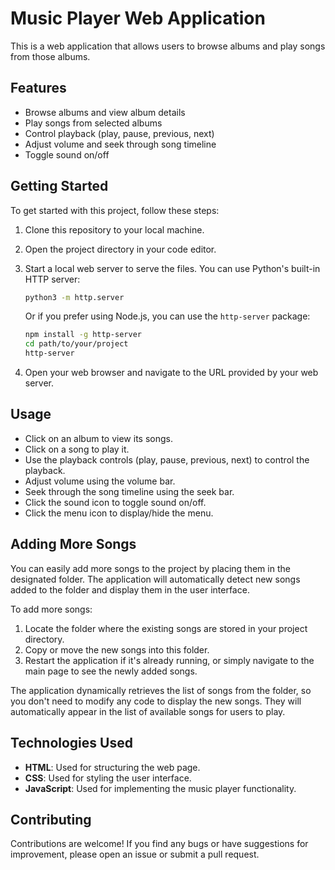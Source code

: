 # Music Player Web Application

This is a web application that allows users to browse albums and play songs from those albums.

## Features

- Browse albums and view album details
- Play songs from selected albums
- Control playback (play, pause, previous, next)
- Adjust volume and seek through song timeline
- Toggle sound on/off

## Getting Started

To get started with this project, follow these steps:

1. Clone this repository to your local machine.
2. Open the project directory in your code editor.
3. Start a local web server to serve the files. You can use Python's built-in HTTP server:

    ```bash
    python3 -m http.server
    ```

    Or if you prefer using Node.js, you can use the `http-server` package:

    ```bash
    npm install -g http-server
    cd path/to/your/project
    http-server
    ```

4. Open your web browser and navigate to the URL provided by your web server.

## Usage

- Click on an album to view its songs.
- Click on a song to play it.
- Use the playback controls (play, pause, previous, next) to control the playback.
- Adjust volume using the volume bar.
- Seek through the song timeline using the seek bar.
- Click the sound icon to toggle sound on/off.
- Click the menu icon to display/hide the menu.

## Adding More Songs

You can easily add more songs to the project by placing them in the designated folder. The application will automatically detect new songs added to the folder and display them in the user interface.

To add more songs:

1. Locate the folder where the existing songs are stored in your project directory.
2. Copy or move the new songs into this folder.
3. Restart the application if it's already running, or simply navigate to the main page to see the newly added songs.

The application dynamically retrieves the list of songs from the folder, so you don't need to modify any code to display the new songs. They will automatically appear in the list of available songs for users to play.

## Technologies Used

- **HTML**: Used for structuring the web page.
- **CSS**: Used for styling the user interface.
- **JavaScript**: Used for implementing the music player functionality.

## Contributing

Contributions are welcome! If you find any bugs or have suggestions for improvement, please open an issue or submit a pull request.
